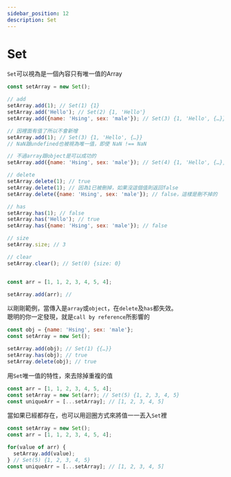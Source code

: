 ```yaml
---
sidebar_position: 12
description: Set
---
```


# Set
`Set`可以視為是一個內容只有唯一值的Array

```javascript
const setArray = new Set();

// add
setArray.add(1); // Set(1) {1}
setArray.add('Hello'); // Set(2) {1, 'Hello'}
setArray.add({name: 'Hsing', sex: 'male'}); // Set(3) {1, 'Hello', {…}}

// 因裡面有值了所以不會新增
setArray.add(1); // Set(3) {1, 'Hello', {…}}
// NaN跟undefined也被視為唯一值，即使 NaN !== NaN

// 不過array跟object是可以成功的
setArray.add({name: 'Hsing', sex: 'male'}); // Set(4) {1, 'Hello', {…}, {…}}

// delete
setArray.delete(1); // true
setArray.delete(1); // 因為1已被刪掉，如果沒這個值則返回false
setArray.delete({name: 'Hsing', sex: 'male'}); // false，這樣是刪不掉的

// has
setArray.has(1); // false
setArray.has('Hello'); // true
setArray.has({name: 'Hsing', sex: 'male'}); // false

// size
setArray.size; // 3

// clear
setArray.clear(); // Set(0) {size: 0}


const arr = [1, 1, 2, 3, 4, 5, 4];

setArray.add(arr); //
```

以剛剛範例，當傳入是`array`或`object`，在`delete`及`has`都失效。<br />
聰明的你一定發現，就是`call by reference`所影響的

```javascript
const obj = {name: 'Hsing', sex: 'male'};
const setArray = new Set();

setArray.add(obj); // Set(1) {{…}}
setArray.has(obj); // true
setArray.delete(obj); // true
```

用`Set`唯一值的特性，來去除掉重複的值
```javascript
const arr = [1, 1, 2, 3, 4, 5, 4];
const setArray = new Set(arr); // Set(5) {1, 2, 3, 4, 5}
const uniqueArr = [...setArray]; // [1, 2, 3, 4, 5]
```
當如果已經都存在，也可以用迴圈方式來將值一一丟入`Set`裡
```javascript
const setArray = new Set();
const arr = [1, 1, 2, 3, 4, 5, 4];

for(value of arr) {
  setArray.add(value);
} // Set(5) {1, 2, 3, 4, 5}
const uniqueArr = [...setArray]; // [1, 2, 3, 4, 5]

```